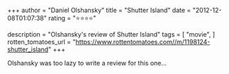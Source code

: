 +++
author = "Daniel Olshansky"
title = "Shutter Island"
date = "2012-12-08T01:07:38"
rating = "⭐⭐⭐⭐"

description = "Olshansky's review of Shutter Island"
tags = [
    "movie",
]
rotten_tomatoes_url = "https://www.rottentomatoes.com//m/1198124-shutter_island"
+++

Olshansky was too lazy to write a review for this one...
